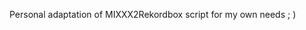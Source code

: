 Personal adaptation of MIXXX2Rekordbox script for my own needs ; )

<!-- # MIXXX2Rekordbox

**Please Backup any important librarys before using (e.g. the Rekordbox Library and the MIXXX Library) as there is absolutely no warranty that this script works. It might mess up your library information on either side (allthough on the MIXXX side it actually just queries the DB and on the Rekordbox side you import the information manually and you can choose what to commit to your library, but better save then sorry)**

This is a small Python script that exports a MIXXX Library (From the SQLite DB) to an XML File that can be imported in Rekordbox

It is intended for Djays that use MIXXX as their main Djaying tool at home and want a quick and simple way to export their Library (including hotcues, Colorcoding, Playlists and Crates) to Pioneer Rekordbox so they can take all their work from MIXXX to the big stage and use it in Clubs and Venues on Pioneer Equipment.

With Python installed simply change the path to the SQLite Database in the extract_to_xml.py and execute it. This will generate an output.xml in the same folder that can be imported to recordbox. -->

